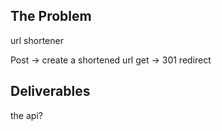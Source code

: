 The Problem
-----------
url shortener

Post -> create a shortened url
get -> 301 redirect

Deliverables
------------
the api?
